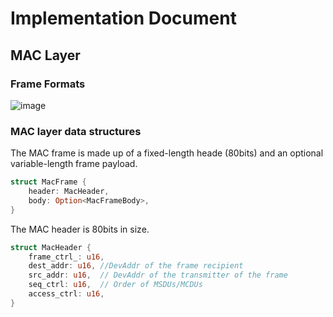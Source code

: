 # Implementation Document

## MAC Layer

### Frame Formats
![image](https://user-images.githubusercontent.com/3691485/185741495-a22bb397-8ff6-4a79-8caa-b33aede7ea37.png)

### MAC layer data structures

The MAC frame is made up of a fixed-length heade (80bits) and an optional variable-length frame payload. 
```rust
struct MacFrame {
    header: MacHeader,
    body: Option<MacFrameBody>,
}
```

The MAC header is 80bits in size.
```rust
struct MacHeader {
    frame_ctrl_: u16,
    dest_addr: u16, //DevAddr of the frame recipient
    src_addr: u16,  // DevAddr of the transmitter of the frame
    seq_ctrl: u16,  // Order of MSDUs/MCDUs
    access_ctrl: u16,
}
```
